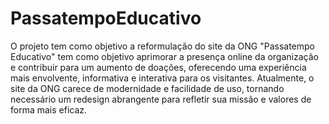 # PassatempoEducativo
O projeto tem como objetivo a reformulação do site da ONG "Passatempo Educativo" tem como objetivo aprimorar a presença online da organização e contribuir para um aumento de doações, oferecendo uma experiência mais envolvente, informativa e interativa para os visitantes. Atualmente, o site da ONG carece de modernidade e facilidade de uso, tornando necessário um redesign abrangente para refletir sua missão e valores de forma mais eficaz.
